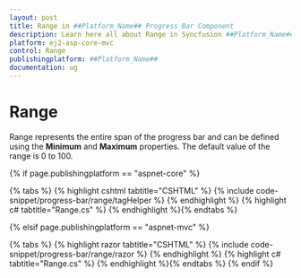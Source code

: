 ```yaml
---
layout: post
title: Range in ##Platform_Name## Progress Bar Component
description: Learn here all about Range in Syncfusion ##Platform_Name## Progress Bar component of Syncfusion Essential JS 2 and more.
platform: ej2-asp-core-mvc
control: Range
publishingplatform: ##Platform_Name##
documentation: ug
---
```



# Range

<!-- markdownlint-disable MD033 -->

Range represents the entire span of the progress bar and can be defined using the **Minimum** and **Maximum** properties. The default value of the range is 0 to 100.

{% if page.publishingplatform == "aspnet-core" %}

{% tabs %}
{% highlight cshtml tabtitle="CSHTML" %}
{% include code-snippet/progress-bar/range/tagHelper %}
{% endhighlight %}
{% highlight c# tabtitle="Range.cs" %}
{% endhighlight %}{% endtabs %}

{% elsif page.publishingplatform == "aspnet-mvc" %}

{% tabs %}
{% highlight razor tabtitle="CSHTML" %}
{% include code-snippet/progress-bar/range/razor %}
{% endhighlight %}
{% highlight c# tabtitle="Range.cs" %}
{% endhighlight %}{% endtabs %}
{% endif %}


